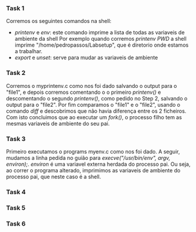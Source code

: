 ### Task 1
Corremos os seguintes comandos na shell:
- _printenv_ e _env_: este comando imprime a lista de todas as variaveis de ambiente da shell
Por exemplo quando corremos _printenv PWD_ a shell imprime "/home/pedropassos/Labsetup", que é diretorio onde estamos a trabalhar.
- _export_ e _unset_: serve para mudar as variaveis de ambiente

### Task 2
Corremos o myprintenv.c como nos foi dado salvando o output para o "file1", e depois corremos comentando o o primeiro _printenv()_ e descomentando o segundo _printenv()_, como pedido no Step 2, salvando o output para o "file2". Por fim  comparamos o "file1" e o "file2", usando o comando _diff_ e descobrimos que não havia diferença entre os 2 ficheiros. Com isto concluimos que ao executar um _fork()_, o processo filho tem as mesmas variaveis de ambiente do seu pai.

### Task 3
Primeiro executamos o programs myenv.c como nos foi dado. A seguir, mudamos a linha pedida no guião para _execve("/usr/bin/env", argv, environ);_. _environ_ é uma variavel externa herdada do processo pai. Ou seja, ao correr o programa alterado, imprimimos as variaveis de ambiente do processo pai, que neste caso é a shell.

### Task 4

### Task 5

### Task 6
